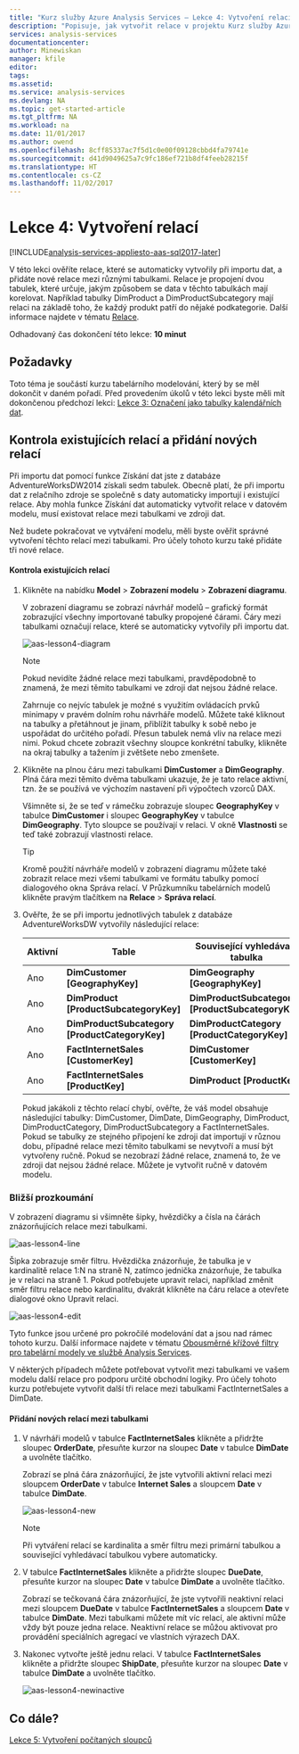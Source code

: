 ```yaml
---
title: "Kurz služby Azure Analysis Services – Lekce 4: Vytvoření relací | Dokumentace Microsoftu"
description: "Popisuje, jak vytvořit relace v projektu Kurz služby Azure Analysis Services."
services: analysis-services
documentationcenter: 
author: Minewiskan
manager: kfile
editor: 
tags: 
ms.assetid: 
ms.service: analysis-services
ms.devlang: NA
ms.topic: get-started-article
ms.tgt_pltfrm: NA
ms.workload: na
ms.date: 11/01/2017
ms.author: owend
ms.openlocfilehash: 8cff85337ac7f5d1c0e00f09128cbbd4fa79741e
ms.sourcegitcommit: d41d9049625a7c9fc186ef721b8df4feeb28215f
ms.translationtype: HT
ms.contentlocale: cs-CZ
ms.lasthandoff: 11/02/2017
---
```

# <a name="lesson-4-create-relationships"></a>Lekce 4: Vytvoření relací

[!INCLUDE[analysis-services-appliesto-aas-sql2017-later](../../../includes/analysis-services-appliesto-aas-sql2017-later.md)]

V této lekci ověříte relace, které se automaticky vytvořily při importu dat, a přidáte nové relace mezi různými tabulkami. Relace je propojení dvou tabulek, které určuje, jakým způsobem se data v těchto tabulkách mají korelovat. Například tabulky DimProduct a DimProductSubcategory mají relaci na základě toho, že každý produkt patří do nějaké podkategorie. Další informace najdete v tématu [Relace](https://docs.microsoft.com/sql/analysis-services/tabular-models/relationships-ssas-tabular).
  
Odhadovaný čas dokončení této lekce: **10 minut**  
  
## <a name="prerequisites"></a>Požadavky  
Toto téma je součástí kurzu tabelárního modelování, který by se měl dokončit v daném pořadí. Před provedením úkolů v této lekci byste měli mít dokončenou předchozí lekci: [Lekce 3: Označení jako tabulky kalendářních dat](../tutorials/aas-lesson-3-mark-as-date-table.md). 
  
## <a name="review-existing-relationships-and-add-new-relationships"></a>Kontrola existujících relací a přidání nových relací  
Při importu dat pomocí funkce Získání dat jste z databáze AdventureWorksDW2014 získali sedm tabulek. Obecně platí, že při importu dat z relačního zdroje se společně s daty automaticky importují i existující relace. Aby mohla funkce Získání dat automaticky vytvořit relace v datovém modelu, musí existovat relace mezi tabulkami ve zdroji dat.

Než budete pokračovat ve vytváření modelu, měli byste ověřit správné vytvoření těchto relací mezi tabulkami. Pro účely tohoto kurzu také přidáte tři nové relace.  

  
#### <a name="to-review-existing-relationships"></a>Kontrola existujících relací  
  
1.  Klikněte na nabídku **Model** > **Zobrazení modelu** > **Zobrazení diagramu**.  

    V zobrazení diagramu se zobrazí návrhář modelů – grafický formát zobrazující všechny importované tabulky propojené čárami. Čáry mezi tabulkami označují relace, které se automaticky vytvořily při importu dat.
    
    ![aas-lesson4-diagram](../tutorials/media/aas-lesson4-diagram.png)
  
    > [!NOTE]
    > Pokud nevidíte žádné relace mezi tabulkami, pravděpodobně to znamená, že mezi těmito tabulkami ve zdroji dat nejsou žádné relace.

    Zahrnuje co nejvíc tabulek je možné s využitím ovládacích prvků minimapy v pravém dolním rohu návrháře modelů. Můžete také kliknout na tabulky a přetáhnout je jinam, přiblížit tabulky k sobě nebo je uspořádat do určitého pořadí. Přesun tabulek nemá vliv na relace mezi nimi. Pokud chcete zobrazit všechny sloupce konkrétní tabulky, klikněte na okraj tabulky a tažením ji zvětšete nebo zmenšete.  
  
2.  Klikněte na plnou čáru mezi tabulkami **DimCustomer** a **DimGeography**. Plná čára mezi těmito dvěma tabulkami ukazuje, že je tato relace aktivní, tzn. že se používá ve výchozím nastavení při výpočtech vzorců DAX.  
  
    Všimněte si, že se teď v rámečku zobrazuje sloupec **GeographyKey** v tabulce **DimCustomer** i sloupec **GeographyKey** v tabulce **DimGeography**. Tyto sloupce se používají v relaci. V okně **Vlastnosti** se teď také zobrazují vlastnosti relace.  
  
    > [!TIP]  
    > Kromě použití návrháře modelů v zobrazení diagramu můžete také zobrazit relace mezi všemi tabulkami ve formátu tabulky pomocí dialogového okna Správa relací. V Průzkumníku tabelárních modelů klikněte pravým tlačítkem na **Relace** > **Správa relací**.
  
3.  Ověřte, že se při importu jednotlivých tabulek z databáze AdventureWorksDW vytvořily následující relace:  
  
    |Aktivní|Table|Související vyhledávací tabulka|  
    |----------|---------|------------------------|  
    |Ano|**DimCustomer [GeographyKey]**|**DimGeography [GeographyKey]**|  
    |Ano|**DimProduct [ProductSubcategoryKey]**|**DimProductSubcategory [ProductSubcategoryKey]**|  
    |Ano|**DimProductSubcategory [ProductCategoryKey]**|**DimProductCategory [ProductCategoryKey]**|  
    |Ano|**FactInternetSales [CustomerKey]**|**DimCustomer [CustomerKey]**|  
    |Ano|**FactInternetSales [ProductKey]**|**DimProduct [ProductKey]**|  
  
    Pokud jakákoli z těchto relací chybí, ověřte, že váš model obsahuje následující tabulky: DimCustomer, DimDate, DimGeography, DimProduct, DimProductCategory, DimProductSubcategory a FactInternetSales. Pokud se tabulky ze stejného připojení ke zdroji dat importují v různou dobu, případné relace mezi těmito tabulkami se nevytvoří a musí být vytvořeny ručně. Pokud se nezobrazí žádné relace, znamená to, že ve zdroji dat nejsou žádné relace. Můžete je vytvořit ručně v datovém modelu.

### <a name="take-a-closer-look"></a>Bližší prozkoumání
V zobrazení diagramu si všimněte šipky, hvězdičky a čísla na čárách znázorňujících relace mezi tabulkami.

![aas-lesson4-line](../tutorials/media/aas-lesson4-line.png)

Šipka zobrazuje směr filtru. Hvězdička znázorňuje, že tabulka je v kardinalitě relace 1:N na straně N, zatímco jednička znázorňuje, že tabulka je v relaci na straně 1. Pokud potřebujete upravit relaci, například změnit směr filtru relace nebo kardinalitu, dvakrát klikněte na čáru relace a otevřete dialogové okno Upravit relaci.

![aas-lesson4-edit](../tutorials/media/aas-lesson4-edit.png)

Tyto funkce jsou určené pro pokročilé modelování dat a jsou nad rámec tohoto kurzu. Další informace najdete v tématu [Obousměrné křížové filtry pro tabelární modely ve službě Analysis Services](https://docs.microsoft.com/sql/analysis-services/tabular-models/bi-directional-cross-filters-tabular-models-analysis-services).

V některých případech můžete potřebovat vytvořit mezi tabulkami ve vašem modelu další relace pro podporu určité obchodní logiky. Pro účely tohoto kurzu potřebujete vytvořit další tři relace mezi tabulkami FactInternetSales a DimDate.  
  
#### <a name="to-add-new-relationships-between-tables"></a>Přidání nových relací mezi tabulkami  
  
1.  V návrháři modelů v tabulce **FactInternetSales** klikněte a přidržte sloupec **OrderDate**, přesuňte kurzor na sloupec **Date** v tabulce **DimDate** a uvolněte tlačítko.  

    Zobrazí se plná čára znázorňující, že jste vytvořili aktivní relaci mezi sloupcem **OrderDate** v tabulce **Internet Sales** a sloupcem **Date** v tabulce **DimDate**. 
  
      ![aas-lesson4-new](../tutorials/media/aas-lesson4-new.png) 
  
    > [!NOTE]  
    > Při vytváření relací se kardinalita a směr filtru mezi primární tabulkou a související vyhledávací tabulkou vybere automaticky.  
  
2.  V tabulce **FactInternetSales** klikněte a přidržte sloupec **DueDate**, přesuňte kurzor na sloupec **Date** v tabulce **DimDate** a uvolněte tlačítko.  
  
    Zobrazí se tečkovaná čára znázorňující, že jste vytvořili neaktivní relaci mezi sloupcem **DueDate** v tabulce **FactInternetSales** a sloupcem **Date** v tabulce **DimDate**. Mezi tabulkami můžete mít víc relací, ale aktivní může vždy být pouze jedna relace. Neaktivní relace se můžou aktivovat pro provádění speciálních agregací ve vlastních výrazech DAX.  
  
3.  Nakonec vytvořte ještě jednu relaci. V tabulce **FactInternetSales** klikněte a přidržte sloupec **ShipDate**, přesuňte kurzor na sloupec **Date** v tabulce **DimDate** a uvolněte tlačítko.  
    
     ![aas-lesson4-newinactive](../tutorials/media/aas-lesson4-newinactive.png)
  
## <a name="whats-next"></a>Co dále?
[Lekce 5: Vytvoření počítaných sloupců](../tutorials/aas-lesson-5-create-calculated-columns.md)
  
  
  
